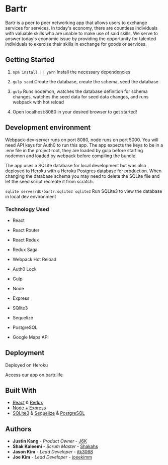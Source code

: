 # Bartr

Bartr is a peer to peer networking app that allows users to exchange services for services. In today's economy, there are countless individuals with valuable skills who are unable to make use of said skills. We serve to answer today's economic issue by providing the opportunity for talented individuals to exercise their skills in exchange for goods or services.

## Getting Started

1) `npm install || yarn` Install the necessary dependencies

2) `gulp seed` Create the database, create the schema, seed the database

3) `gulp` Runs nodemon, watches the database definition for schema changes, watches the seed data for seed data changes, and runs webpack with hot reload

4) Open localhost:8080 in your desired browser to get started!

## Development environment

Webpack-dev-server runs on port 8080, node runs on port 5000. You will need API keys for Auth0 to run this app. The app expects the keys to be in a .env file in the project root, they are loaded by gulp before starting nodemon and loaded by webpack before compiling the bundle.

The app uses a SQLite database for local development but was also deployed to Heroku with a Heroku Postgres database for production. When changing the database schema you may need to delete the SQLite file and let the seed script recreate it from scratch.

`sqlite server/db/bartr.sqlite3 sqlite3` Run SQLite3 to view the database in local dev environment

### Technology Used

- React

- React Router

- React Redux

- Redux Saga

- Webpack Hot Reload

- Auth0 Lock

- Gulp

- Node

- Express

- SQlite3

- Sequelize

- PostgreSQL

- Google Maps API

## Deployment

Deployed on Heroku

Access our app on bartr.life

## Built With

* [React](https://facebook.github.io/react/docs/hello-world.html) & [Redux](https://github.com/reactjs/react-redux)
* [Node + Express](https://expressjs.com/)
* [SQLite3](https://www.sqlite.org/) & [Sequelize](https://doclets.io/sequelize/sequelize/doclets) & [PostgreSQL](https://www.postgresql.org/)

## Authors

* **Justin Kang** - *Product Owner* - [J6K](https://github.com/j6k)
* **Shak Kaleemi** - *Scrum Master* - [Shakahs](https://github.com/shakahs)
* **Jason Kim** - *Lead Developer* - [jtk3068](https://github.com/jtk3068)
* **Joe Kim** - *Lead Developer* - [joeekimm](https://github.com/joeekimm)
